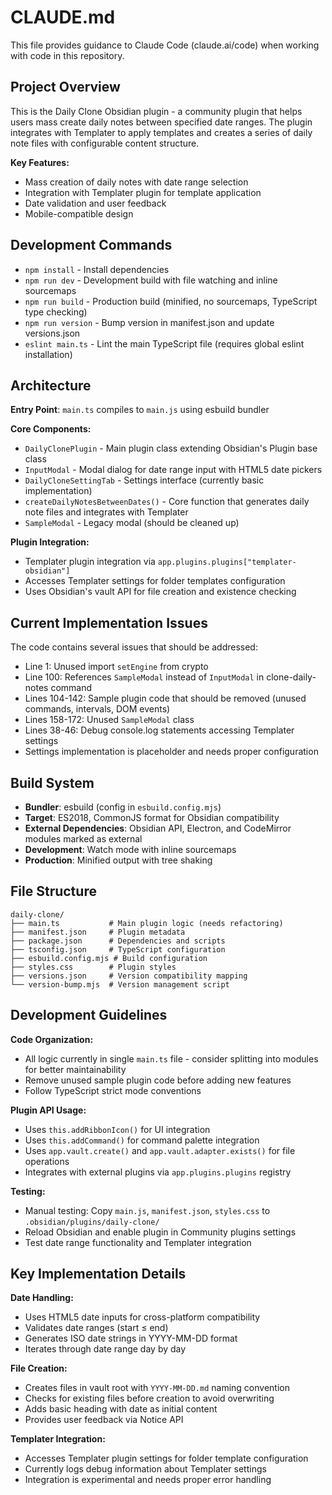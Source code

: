 # CLAUDE.md

This file provides guidance to Claude Code (claude.ai/code) when working with code in this repository.

## Project Overview

This is the Daily Clone Obsidian plugin - a community plugin that helps users mass create daily notes between specified date ranges. The plugin integrates with Templater to apply templates and creates a series of daily note files with configurable content structure.

**Key Features:**
- Mass creation of daily notes with date range selection
- Integration with Templater plugin for template application
- Date validation and user feedback
- Mobile-compatible design

## Development Commands

- `npm install` - Install dependencies
- `npm run dev` - Development build with file watching and inline sourcemaps
- `npm run build` - Production build (minified, no sourcemaps, TypeScript type checking)
- `npm run version` - Bump version in manifest.json and update versions.json
- `eslint main.ts` - Lint the main TypeScript file (requires global eslint installation)

## Architecture

**Entry Point**: `main.ts` compiles to `main.js` using esbuild bundler

**Core Components:**
- `DailyClonePlugin` - Main plugin class extending Obsidian's Plugin base class
- `InputModal` - Modal dialog for date range input with HTML5 date pickers
- `DailyCloneSettingTab` - Settings interface (currently basic implementation)
- `createDailyNotesBetweenDates()` - Core function that generates daily note files and integrates with Templater
- `SampleModal` - Legacy modal (should be cleaned up)

**Plugin Integration:**
- Templater plugin integration via `app.plugins.plugins["templater-obsidian"]`
- Accesses Templater settings for folder templates configuration
- Uses Obsidian's vault API for file creation and existence checking

## Current Implementation Issues

The code contains several issues that should be addressed:
- Line 1: Unused import `setEngine` from crypto
- Line 100: References `SampleModal` instead of `InputModal` in clone-daily-notes command
- Lines 104-142: Sample plugin code that should be removed (unused commands, intervals, DOM events)
- Lines 158-172: Unused `SampleModal` class
- Lines 38-46: Debug console.log statements accessing Templater settings
- Settings implementation is placeholder and needs proper configuration

## Build System

- **Bundler**: esbuild (config in `esbuild.config.mjs`)
- **Target**: ES2018, CommonJS format for Obsidian compatibility
- **External Dependencies**: Obsidian API, Electron, and CodeMirror modules marked as external
- **Development**: Watch mode with inline sourcemaps
- **Production**: Minified output with tree shaking

## File Structure

```
daily-clone/
├── main.ts           # Main plugin logic (needs refactoring)
├── manifest.json     # Plugin metadata
├── package.json      # Dependencies and scripts
├── tsconfig.json     # TypeScript configuration
├── esbuild.config.mjs # Build configuration
├── styles.css        # Plugin styles
├── versions.json     # Version compatibility mapping
└── version-bump.mjs  # Version management script
```

## Development Guidelines

**Code Organization:**
- All logic currently in single `main.ts` file - consider splitting into modules for better maintainability
- Remove unused sample plugin code before adding new features
- Follow TypeScript strict mode conventions

**Plugin API Usage:**
- Uses `this.addRibbonIcon()` for UI integration
- Uses `this.addCommand()` for command palette integration
- Uses `app.vault.create()` and `app.vault.adapter.exists()` for file operations
- Integrates with external plugins via `app.plugins.plugins` registry

**Testing:**
- Manual testing: Copy `main.js`, `manifest.json`, `styles.css` to `.obsidian/plugins/daily-clone/`
- Reload Obsidian and enable plugin in Community plugins settings
- Test date range functionality and Templater integration

## Key Implementation Details

**Date Handling:**
- Uses HTML5 date inputs for cross-platform compatibility
- Validates date ranges (start ≤ end)
- Generates ISO date strings in YYYY-MM-DD format
- Iterates through date range day by day

**File Creation:**
- Creates files in vault root with `YYYY-MM-DD.md` naming convention
- Checks for existing files before creation to avoid overwriting
- Adds basic heading with date as initial content
- Provides user feedback via Notice API

**Templater Integration:**
- Accesses Templater plugin settings for folder template configuration
- Currently logs debug information about Templater settings
- Integration is experimental and needs proper error handling